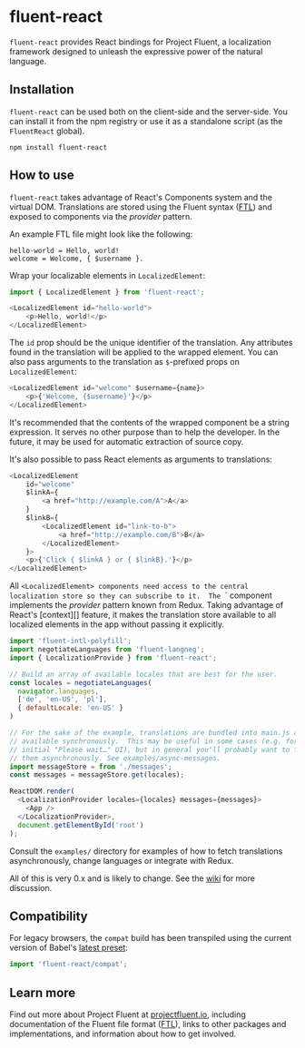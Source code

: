 # fluent-react

`fluent-react` provides React bindings for Project Fluent, a localization
framework designed to unleash the expressive power of the natural language.


## Installation

`fluent-react` can be used both on the client-side and the server-side.  You
can install it from the npm registry or use it as a standalone script (as the
`FluentReact` global).

    npm install fluent-react


## How to use

`fluent-react` takes advantage of React's Components system and the virtual
DOM.  Translations are stored using the Fluent syntax ([FTL][]) and exposed to
components via the _provider_ pattern.

An example FTL file might look like the following:

```
hello-world = Hello, world!
welcome = Welcome, { $username }.
```


Wrap your localizable elements in `LocalizedElement`:

```javascript
import { LocalizedElement } from 'fluent-react';

<LocalizedElement id="hello-world">
    <p>Hello, world!</p>
</LocalizedElement>
```

The `id` prop should be the unique identifier of the translation.  Any
attributes found in the translation will be applied to the wrapped element.
You can also pass arguments to the translation as `$`-prefixed props on
`LocalizedElement`:

```javascript
<LocalizedElement id="welcome" $username={name}>
    <p>{'Welcome, {$username}'}</p>
</LocalizedElement>
```

It's recommended that the contents of the wrapped component be a string
expression.  It serves no other purpose than to help the developer.  In the
future, it may be used for automatic extraction of source copy.

It's also possible to pass React elements as arguments to translations:

```javascript
<LocalizedElement
    id="welcome"
    $linkA={
        <a href="http://example.com/A">A</a>
    }
    $linkB={
        <LocalizedElement id="link-to-b">
            <a href="http://example.com/B">B</a>
        </LocalizedElement>
    }>
    <p>{'Click { $linkA } or { $linkB}.'}</p>
</LocalizedElement>
```

All `<LocalizedElement> components need access to the central localization
store so they can subscribe to it.  The `<LocalizationProvider>` component
implements the _provider_ pattern known from Redux.  Taking advantage of
React's [context][] feature, it makes the translation store available to all
localized elements in the app without passing it explicitly.

```javascript
import 'fluent-intl-polyfill';
import negotiateLanguages from 'fluent-langneg';
import { LocalizationProvide } from 'fluent-react';

// Build an array of available locales that are best for the user.
const locales = negotiateLanguages(
  navigator.languages,
  ['de', 'en-US', 'pl'],
  { defaultLocale: 'en-US' }
)

// For the sake of the example, translations are bundled into main.js and thus
// available synchronously.  This may be useful in some cases (e.g. for the
// initial "Please wait…" UI), but in general you'll probably want to fetch
// them asynchronously. See examples/async-messages.
import messageStore = from './messages';
const messages = messageStore.get(locales);

ReactDOM.render(
  <LocalizationProvider locales={locales} messages={messages}>
    <App />
  </LocalizationProvider>,
  document.getElementById('root')
);
```

Consult the `examples/` directory for examples of how to fetch translations
asynchronously, change languages or integrate with Redux.

All of this is very 0.x and is likely to change. See the [wiki][] for more
discussion.

[wiki]: https://github.com/projectfluent/fluent.js/wiki/React-bindings-for-Fluent
[contex]: https://facebook.github.io/react/docs/context.html


## Compatibility

For legacy browsers, the `compat` build has been transpiled using the current
version of Babel's [latest preset][]:

```javascript
import 'fluent-react/compat';
```


## Learn more

Find out more about Project Fluent at [projectfluent.io][], including
documentation of the Fluent file format ([FTL][]), links to other packages and
implementations, and information about how to get involved.


[latest preset]: https://babeljs.io/docs/plugins/preset-latest/
[projectfluent.io]: http://projectfluent.io
[FTL]: http://projectfluent.io/fluent/guide/
